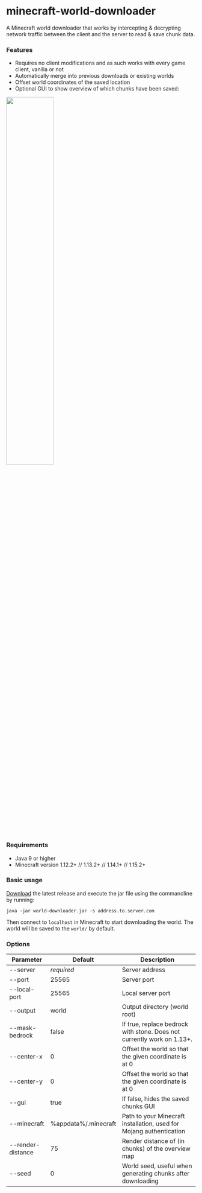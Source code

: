 # minecraft-world-downloader
A Minecraft world downloader that works by intercepting & decrypting network traffic between the client and the server to read & save chunk data. 

### Features
- Requires no client modifications and as such works with every game client, vanilla or not
- Automatically merge into previous downloads or existing worlds
- Offset world coordinates of the saved location
- Optional GUI to show overview of which chunks have been saved:

<img src="https://i.imgur.com/AwwPw42.png" width="50%">

### Requirements
- Java 9 or higher
- Minecraft version 1.12.2+ // 1.13.2+ // 1.14.1+ // 1.15.2+

### Basic usage
[Download](https://github.com/mircokroon/minecraft-world-downloader/releases) the latest release and execute the jar file using the commandline by running:

```java -jar world-downloader.jar -s address.to.server.com```

Then connect to ```localhost``` in Minecraft to start downloading the world. The world will be saved to the ```world/``` by default.


### Options
|  **Parameter** | **Default** | **Description** |
| --- | --- | --- |
|  --server | *required* | Server address |
|  --port | 25565 | Server port |
|  --local-port | 25565 | Local server port |
|  --output | world | Output directory (world root) |
|  --mask-bedrock | false | If true, replace bedrock with stone. Does not currently work on 1.13+. |
|  --center-x | 0 | Offset the world so that the given coordinate is at 0 |
|  --center-y | 0 | Offset the world so that the given coordinate is at 0 |
|  --gui | true | If false, hides the saved chunks GUI |
|  --minecraft | %appdata%/.minecraft | Path to your Minecraft installation, used for Mojang authentication |
| --render-distance | 75 | Render distance of (in chunks) of the overview map |
|  --seed | 0 | World seed, useful when generating chunks after downloading |
